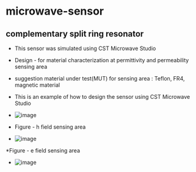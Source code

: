 # microwave-sensor
## complementary split ring resonator
* This sensor was simulated using CST Microwave Studio
* Design - for material characterization at permittivity and permeability sensing area
* suggestion material under test(MUT) for sensing area : Teflon, FR4, magnetic material

* This is an example of how to design the sensor using CST Microwave Studio
* ![image](https://github.com/fatenikhsan/microwave-sensor/assets/142777956/bf5fa902-30e9-454e-9f4b-330e9c2fead9)

* Figure - h field sensing area
* ![image](https://github.com/fatenikhsan/microwave-sensor/assets/142777956/caac402c-90d0-44fe-95da-676686f1d3c1)

*Figure -  e field sensing area
* ![image](https://github.com/fatenikhsan/microwave-sensor/assets/142777956/7cb71423-a093-49bd-acc2-112571a7e312)


